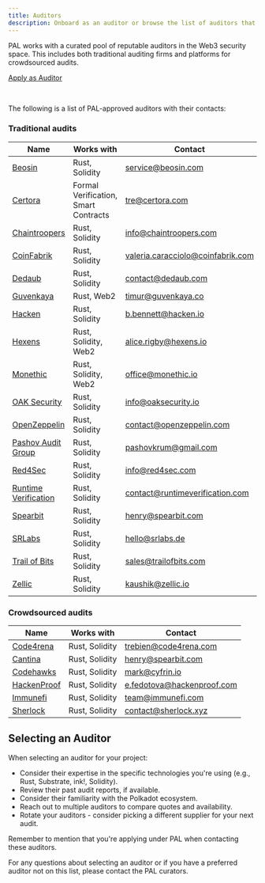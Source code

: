 ```yaml
---
title: Auditors
description: Onboard as an auditor or browse the list of auditors that cooperate with PAL
---
```


PAL works with a curated pool of reputable auditors in the Web3 security space. This includes both traditional auditing firms and platforms for crowdsourced audits.

<div class="fundingButton">
  <a href="https://forms.gle/7G1sA3jKTpbuQ7Qi6" target="_blank" class="button button--primary">
    <p class="innerButtonText"> Apply as Auditor </p>
  </a>
</div>
<br/>

The following is a list of PAL-approved auditors with their contacts:

### Traditional audits
| Name                                                    | Works with                           | Contact                           |
|---------------------------------------------------------|--------------------------------------|-----------------------------------|
| [Beosin](https://beosin.com)                            | Rust, Solidity                       | service@beosin.com                |
| [Certora](https://www.certora.com/)                     | Formal Verification, Smart Contracts | tre@certora.com                   |
| [Chaintroopers](https://chaintroopers.com)              | Rust, Solidity                       | info@chaintroopers.com            |
| [CoinFabrik](https://coinfabrik.com)                    | Rust, Solidity                       | valeria.caracciolo@coinfabrik.com |
| [Dedaub](https://dedaub.com)                            | Rust, Solidity                       | contact@dedaub.com                |
| [Guvenkaya](https://www.guvenkaya.co/)                  | Rust, Web2                           | timur@guvenkaya.co                |
| [Hacken](https://hacken.io)                             | Rust, Solidity                       | b.bennett@hacken.io               |
| [Hexens](https://hexens.io/)                            | Rust, Solidity, Web2                 | alice.rigby@hexens.io             |
| [Monethic](https://monethic.io/)                        | Rust, Solidity, Web2                 | office@monethic.io                | 
| [OAK Security](https://oaksecurity.io)                  | Rust, Solidity                       | info@oaksecurity.io               |
| [OpenZeppelin](https://openzeppelin.com)                | Rust, Solidity                       | contact@openzeppelin.com          |
| [Pashov Audit Group](https://www.pashov.net/)           | Rust, Solidity                       | pashovkrum@gmail.com              |
| [Red4Sec](https://red4sec.com)                          | Rust, Solidity                       | info@red4sec.com                  |
| [Runtime Verification](https://runtimeverification.com) | Rust, Solidity                       | contact@runtimeverification.com   |
| [Spearbit](https://spearbit.com)                        | Rust, Solidity                       | henry@spearbit.com                |
| [SRLabs](https://srlabs.de)                             | Rust, Solidity                       | hello@srlabs.de                   |
| [Trail of Bits](https://trailofbits.com)                | Rust, Solidity                       | sales@trailofbits.com             |
| [Zellic](https://zellic.io)                             | Rust, Solidity                       | kaushik@zellic.io                 |

### Crowdsourced audits
| Name                                      | Works with     | Contact                    |
|-------------------------------------------|----------------|----------------------------|
| [Code4rena](https://code4rena.com)        | Rust, Solidity | trebien@code4rena.com      |
| [Cantina](https://cantina.xyz)            | Rust, Solidity | henry@spearbit.com         |
| [Codehawks](https://codehawks.cyfrin.io/) | Rust, Solidity | mark@cyfrin.io             |
| [HackenProof](https://hackenproof.com)    | Rust, Solidity | e.fedotova@hackenproof.com |
| [Immunefi](https://immunefi.com)          | Rust, Solidity | team@immunefi.com          |
| [Sherlock](https://sherlock.xyz)          | Rust, Solidity | contact@sherlock.xyz       |

## Selecting an Auditor 

When selecting an auditor for your project:

* Consider their expertise in the specific technologies you're using (e.g., Rust, Substrate, ink!, Solidity).
* Review their past audit reports, if available.
* Consider their familiarity with the Polkadot ecosystem.
* Reach out to multiple auditors to compare quotes and availability.
* Rotate your auditors - consider picking a different supplier for your next audit.

Remember to mention that you're applying under PAL when contacting these auditors.

For any questions about selecting an auditor or if you have a preferred auditor not on this list, please contact the PAL curators.
